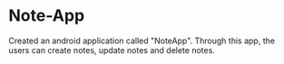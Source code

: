 # Note-App
Created an android application called "NoteApp". Through this app, the users can create notes, update notes and delete notes. 
